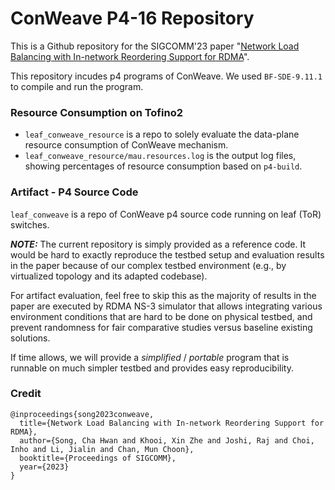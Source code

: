 # ConWeave P4-16 Repository

This is a Github repository for the SIGCOMM'23 paper "[Network Load Balancing with In-network Reordering Support for RDMA](https://doi.org/10.1145/3603269.3604849)".

This repository incudes p4 programs of ConWeave. 
We used `BF-SDE-9.11.1` to compile and run the program.

### Resource Consumption on Tofino2
* `leaf_conweave_resource` is a repo to solely evaluate the data-plane resource consumption of ConWeave mechanism.
* `leaf_conweave_resource/mau.resources.log` is the output log files, showing percentages of resource consumption based on `p4-build`.

### Artifact - P4 Source Code
`leaf_conweave` is a repo of ConWeave p4 source code running on leaf (ToR) switches.

**_NOTE:_** The current repository is simply provided as a reference code. 
It would be hard to exactly reproduce the testbed setup and evaluation results in the paper because of our complex testbed environment (e.g., by virtualized topology and its adapted codebase).

For artifact evaluation, feel free to skip this as the majority of results in the paper are executed by RDMA NS-3 simulator that allows integrating various environment conditions that are hard to be done on physical testbed, and prevent randomness for fair comparative studies versus baseline existing solutions.

If time allows, we will provide a _simplified_ / _portable_ program that is runnable on much simpler testbed and provides easy reproducibility. 

### Credit

```
@inproceedings{song2023conweave,
  title={Network Load Balancing with In-network Reordering Support for RDMA},
  author={Song, Cha Hwan and Khooi, Xin Zhe and Joshi, Raj and Choi, Inho and Li, Jialin and Chan, Mun Choon},
  booktitle={Proceedings of SIGCOMM},
  year={2023}
}
```
